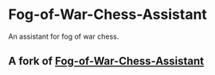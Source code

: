 # Fog-of-War-Chess-Assistant
An assistant for fog of war chess.
## A fork of [Fog-of-War-Chess-Assistant](https://github.com/Maggiebat/Fog-of-War-Chess-Assistant)